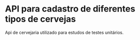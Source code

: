 # API para cadastro de diferentes tipos de cervejas

Api de cervejaria utilizado para estudos de testes unitários.
